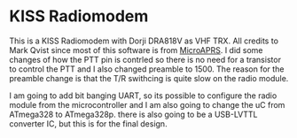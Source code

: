 # KISS Radiomodem
<p>This is a KISS Radiomodem with Dorji DRA818V as VHF TRX. All credits to Mark Qvist since most of this software is from <a href="https://github.com/markqvist/MicroAPRS">MicroAPRS</a>. I did some changes of how the PTT pin is contrled so there is no need for a transistor to control the PTT and I also changed preamble to 1500. The reason for the preamble change is that the T/R swithcing is quite slow on the radio module. </p>
<p>I am going to add bit banging UART, so its possible to configure the radio module from the microcontroller and I am also going to change the uC from ATmega328 to ATmega328p. there is also going to be a USB-LVTTL converter IC, but this is for the final design. </p>

